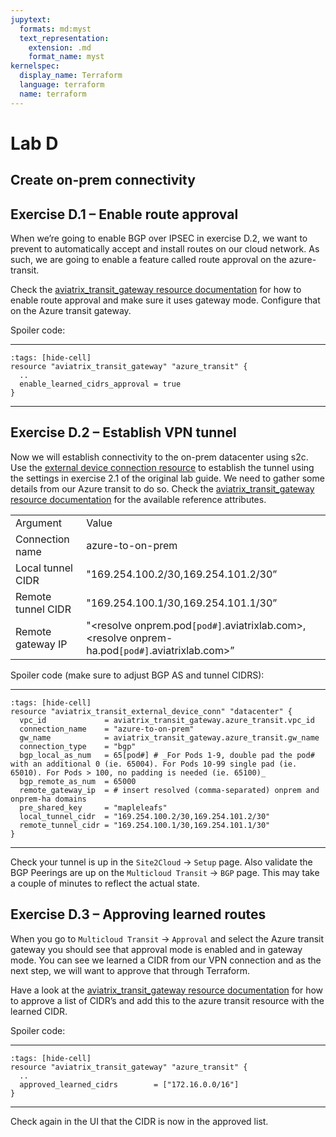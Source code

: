 ```yaml
---
jupytext:
  formats: md:myst
  text_representation:
    extension: .md
    format_name: myst
kernelspec:
  display_name: Terraform
  language: terraform
  name: terraform
---
```


# Lab D

## Create on-prem connectivity

## Exercise D.1 – Enable route approval

When we’re going to enable BGP over IPSEC in exercise D.2, we want to prevent to automatically accept and install routes on our cloud network. As such, we are going to enable a feature called route approval on the azure-transit.

Check the [aviatrix_transit_gateway resource documentation](https://registry.terraform.io/providers/AviatrixSystems/aviatrix/latest/docs/resources/aviatrix_transit_gateway) for how to enable route approval and make sure it uses gateway mode. Configure that on the Azure transit gateway.

Spoiler code:

---

```{code-cell} terraform
:tags: [hide-cell]
resource "aviatrix_transit_gateway" "azure_transit" {
  ..
  enable_learned_cidrs_approval = true
}
```

---

## Exercise D.2 – Establish VPN tunnel

Now we will establish connectivity to the on-prem datacenter using s2c. Use the [external device connection resource](https://registry.terraform.io/providers/AviatrixSystems/aviatrix/latest/docs/resources/aviatrix_transit_external_device_conn) to establish the tunnel using the settings in exercise 2.1 of the original lab guide. We need to gather some details from our Azure transit to do so. Check the [aviatrix_transit_gateway resource documentation](https://registry.terraform.io/providers/AviatrixSystems/aviatrix/latest/docs/resources/aviatrix_transit_gateway) for the available reference attributes.

|                    |                                                                                                 |
| ------------------ | ----------------------------------------------------------------------------------------------- |
| Argument           | Value                                                                                           |
| Connection name    | azure-to-on-prem                                                                                |
| Local tunnel CIDR  | "169.254.100.2/30,169.254.101.2/30”                                                             |
| Remote tunnel CIDR | "169.254.100.1/30,169.254.101.1/30”                                                             |
| Remote gateway IP  | "<resolve onprem.pod`[pod#]`.aviatrixlab.com>, <resolve onprem-ha.pod`[pod#]`.aviatrixlab.com>” |

Spoiler code (make sure to adjust BGP AS and tunnel CIDRS):

---

```{code-cell} terraform
:tags: [hide-cell]
resource "aviatrix_transit_external_device_conn" "datacenter" {
  vpc_id             = aviatrix_transit_gateway.azure_transit.vpc_id
  connection_name    = "azure-to-on-prem"
  gw_name            = aviatrix_transit_gateway.azure_transit.gw_name
  connection_type    = "bgp"
  bgp_local_as_num   = 65[pod#] # _For Pods 1-9, double pad the pod# with an additional 0 (ie. 65004). For Pods 10-99 single pad (ie. 65010). For Pods > 100, no padding is needed (ie. 65100)_
  bgp_remote_as_num  = 65000
  remote_gateway_ip  = # insert resolved (comma-separated) onprem and onprem-ha domains
  pre_shared_key     = "mapleleafs"
  local_tunnel_cidr  = "169.254.100.2/30,169.254.101.2/30"
  remote_tunnel_cidr = "169.254.100.1/30,169.254.101.1/30"
}
```

---

Check your tunnel is up in the `Site2Cloud` -> `Setup` page. Also validate the BGP Peerings are up on the `Multicloud Transit` -> `BGP` page. This may take a couple of minutes to reflect the actual state.

## Exercise D.3 – Approving learned routes

When you go to `Multicloud Transit` -> `Approval` and select the Azure transit gateway you should see that approval mode is enabled and in gateway mode. You can see we learned a CIDR from our VPN connection and as the next step, we will want to approve that through Terraform.

Have a look at the [aviatrix_transit_gateway resource documentation](https://registry.terraform.io/providers/AviatrixSystems/aviatrix/latest/docs/resources/aviatrix_transit_gateway) for how to approve a list of CIDR’s and add this to the azure transit resource with the learned CIDR.

Spoiler code:

---

```{code-cell} terraform
:tags: [hide-cell]
resource "aviatrix_transit_gateway" "azure_transit" {
  ..
  approved_learned_cidrs        = ["172.16.0.0/16"]
}
```

---

Check again in the UI that the CIDR is now in the approved list.
